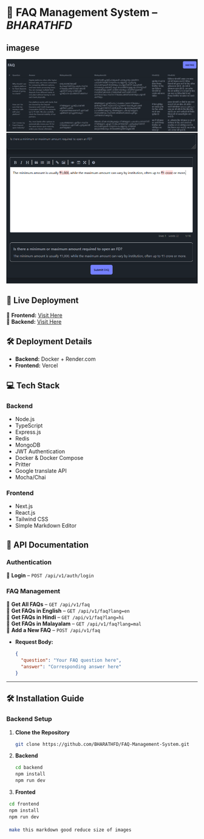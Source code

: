 # 📌 **FAQ Management System** – *BHARATHFD*

## imagese
![alt text](faq.png)
![alt text](editor.png)




## 🚀 **Live Deployment**  
🔹 **Frontend:** [Visit Here](https://answer-flow-pi.vercel.app/)  
🔹 **Backend:** [Visit Here](https://answerflow-0j2v.onrender.com/)  

## 🛠 **Deployment Details**  
- **Backend:** Docker + Render.com  
- **Frontend:** Vercel  

## 💻 **Tech Stack**  
### **Backend**  
- Node.js  
- TypeScript  
- Express.js  
- Redis  
- MongoDB  
- JWT Authentication  
- Docker & Docker Compose  
- Pritter  
- Google translate API  
- Mocha/Chai  

### **Frontend**  
- Next.js  
- React.js  
- Tailwind CSS  
- Simple Markdown Editor  

## 📑 **API Documentation**  

### **Authentication**  
🔹 **Login** – `POST /api/v1/auth/login`  

### **FAQ Management**  
🔹 **Get All FAQs** – `GET /api/v1/faq`  
🔹 **Get FAQs in English** – `GET /api/v1/faq?lang=en`  
🔹 **Get FAQs in Hindi** – `GET /api/v1/faq?lang=hi`  
🔹 **Get FAQs in Malayalam** – `GET /api/v1/faq?lang=mal`  
🔹 **Add a New FAQ** – `POST /api/v1/faq`  
   - **Request Body:**  
     ```json
     {
       "question": "Your FAQ question here",
       "answer": "Corresponding answer here"
     }
     ```

---

## 🛠 **Installation Guide**

### **Backend Setup**  

1. **Clone the Repository**  
   ```bash
   git clone https://github.com/BHARATHFD/FAQ-Management-System.git

2. **Backend**
    ```bash
   cd backend
   npm install
   npm run dev
3. **Fronted**
  ```bash
   cd frontend
   npm install
   npm run dev

   make this markdown good reduce size of images
